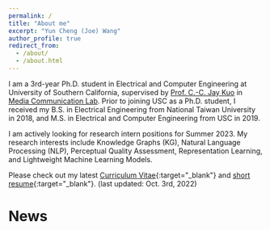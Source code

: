 ```yaml
---
permalink: /
title: "About me"
excerpt: "Yun Cheng (Joe) Wang"
author_profile: true
redirect_from: 
  - /about/
  - /about.html
---
```



I am a 3rd-year Ph.D. student in Electrical and Computer Engineering
at University of Southern California, supervised by 
[Prof. C.-C. Jay Kuo](https://viterbi.usc.edu/directory/faculty/Kuo/Chung-Chieh)
in [Media Communication Lab](https://mcl.usc.edu/). 
Prior to joining USC as a Ph.D. student, I received my B.S. in 
Electrical Engineering from National Taiwan University in 2018, 
and M.S. in Electrical and Computer Engineering from USC in 2019.

I am actively looking for research intern positions for Summer 2023.
My research interests include 
Knowledge Graphs (KG), Natural Language Processing (NLP), 
Perceptual Quality Assessment, Representation Learning, and 
Lightweight Machine Learning Models.

Please check out my latest [Curriculum Vitae](../files/__Academic_CV__221003.pdf){:target="_blank"}
and [short resume](../files/__Short_Resume__221003.pdf){:target="_blank"}.
(last updated: Oct. 3rd, 2022)

# News
